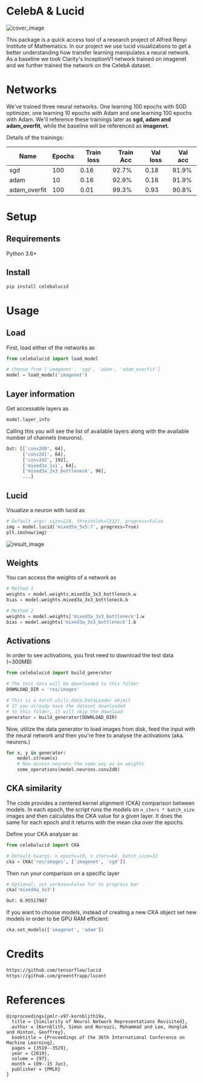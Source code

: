 # CelebA & Lucid

![cover_image](https://i.imgur.com/RVzTfhv.png)

This package is a quick access tool of a research project of Alfred Renyi Institute of Mathematics. In our project we use lucid visualizations to get a better understanding how transfer learning manipulates a neural network. As a baseline we took Clarity's InceptionV1 network trained on imagenet and we further trained the network on the CelebA dataset.

# Networks

We've trained three neural networks. One learning 100 epochs with SGD optimizer, one learning 10 epochs with Adam and one learning 100 epochs with Adam. We'll reference these trainings later as **sgd, adam and adam_overfit**, while the baseline will be referenced as **imagenet**.

Details of the trainings:

| Name | Epochs | Train loss | Train Acc | Val loss | Val acc |
| --- | --- | --- | --- | --- | --- |
| sgd  | 100 | 0.16 | 92.7% | 0.18 | 91.9% |
| adam  | 10 | 0.16 | 92.9% | 0.18 | 91.9% |
| adam_overfit  | 100 | 0.01 | 99.3% | 0.93 | 90.8% |

# Setup

## Requirements

Python 3.6+

## Install

```bash
pip install celebalucid
```

# Usage

## Load

First, load either of the networks as
```python
from celebalucid import load_model

# Choose from ['imagenet', 'sgd', 'adam', 'adam_overfit']
model = load_model('imagenet') 
```

## Layer information

Get accessable layers as
```python
model.layer_info
```
Calling this you will see the list of available layers along with the available number of channels (neurons).
```bash
Out: [['conv2d0', 64],
      ['conv2d1', 64],
      ['conv2d2', 192],
      ['mixed3a_1x1', 64],
      ['mixed3a_3x3_bottleneck', 96],
      ...]
```

## Lucid

Visualize a neuron with lucid as

```python
# Default args: size=224, thresholds=[512], progress=False
img = model.lucid('mixed5a_5x5:7', progress=True)
plt.imshow(img)
```
![result_image](https://i.imgur.com/PBBuG1r.png)

## Weights

You can access the weights of a network as

```python
# Method 1
weights = model.weights.mixed3a_3x3_bottleneck.w 
bias = model.weights.mixed3a_3x3_bottleneck.b

# Method 2
weights = model.weights['mixed3a_3x3_bottleneck'].w 
bias = model.weights['mixed3a_3x3_bottleneck'].b
```

## Activations

In order to see activations, you first need to download the test data (~300MB)

```python
from celebalucid import build_generator

# The test data will be downloaded to this folder
DOWNLOAD_DIR = 'res/images'

# This is a torch.utils.data.DataLoader object
# If you already have the dataset downloaded
# to this folder, it will skip the download
generator = build_generator(DOWNLOAD_DIR)
```

Now, utilize the data generator to load images from disk, feed the input with the neural network and then you're free to analyse the activations (aka. neurons.)

```python
for x, y in generator:
    model.stream(x)
    # Now access neurons the same way as on weights
    some_operations(model.neurons.conv2d0)
```

## CKA similarity

The code provides a centered kernel alignment (CKA) comparison between models. In each epoch, the script runs the models on `n_iters * batch_size` images and then calculates the CKA value for a given layer. It does the same for each epoch and it returns with the mean cka over the epochs.

Define your CKA analyser as

```python
from celebalucid import CKA

# Default kwargs: n_epochs=10, n_iters=64, batch_size=32
cka = CKA('res/images', ['imagenet', 'sgd'])
```
Then run your comparison on a specific layer
```python
# Optional: set verbose=False for no progress bar
cka('mixed4a_3x3') 
```
```bash
Out: 0.95517987
```

If you want to choose models, instead of creating a new CKA object set new models in order to be GPU RAM efficient:

```python
cka.set_models(['imagenet', 'adam']) 
```

# Credits

```bash
https://github.com/tensorflow/lucid
https://github.com/greentfrapp/lucent
```
# References
```
@inproceedings{pmlr-v97-kornblith19a,
  title = {Similarity of Neural Network Representations Revisited},
  author = {Kornblith, Simon and Norouzi, Mohammad and Lee, Honglak and Hinton, Geoffrey},
  booktitle = {Proceedings of the 36th International Conference on Machine Learning},
  pages = {3519--3529},
  year = {2019},
  volume = {97},
  month = {09--15 Jun},
  publisher = {PMLR}
}
```